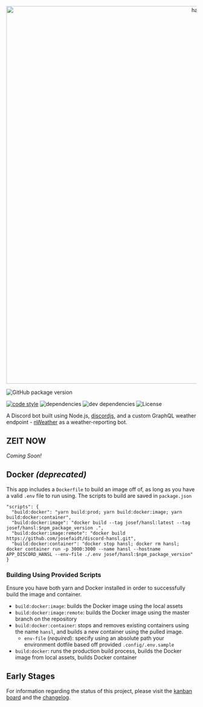 <p align="center">
  <a href="https://github.com/josefaidt/discord-hansl">
    <img
      alt="hansl"
      src="https://github.com/josefaidt/discord-hansl/blob/master/img/hansl_banner.png"
      width="1000"
    />
  </a>
</p>

![GitHub package version](https://img.shields.io/github/package-json/v/josefaidt/discord-hansl.svg?style=flat-square)

[![code style](https://img.shields.io/badge/code%20style-standard-brightgreen.svg?style=flat-square)](http://standardjs.com)
![dependencies](https://img.shields.io/david/josefaidt/discord-hansl.svg?style=flat-square)
![dev dependencies](https://img.shields.io/david/dev/josefaidt/discord-hansl.svg?style=flat-square)
![License](https://img.shields.io/github/license/josefaidt/discord-hansl.svg?style=flat-square)

A Discord bot built using Node.js, [discordjs](https://discord.js.org/#/), and a custom GraphQL weather endpoint - [nWeather](https://github.com/josefaidt/nWeather) as a weather-reporting bot.

## ZEIT NOW

*Coming Soon!*

## Docker *(deprecated)*

This app includes a `Dockerfile` to build an image off of, as long as you have a valid `.env` file to run using. The scripts to build are saved in `package.json`

```json5
"scripts": {
  "build:docker": "yarn build:prod; yarn build:docker:image; yarn build:docker:container",
  "build:docker:image": "docker build --tag josef/hansl:latest --tag josef/hansl:$npm_package_version .",
  "build:docker:image:remote": "docker build https://github.com/josefaidt/discord-hansl.git",
  "build:docker:container": "docker stop hansl; docker rm hansl; docker container run -p 3000:3000 --name hansl --hostname APP_DISCORD_HANSL --env-file ./.env josef/hansl:$npm_package_version"
}
```

### Building Using Provided Scripts

Ensure you have both yarn and Docker installed in order to successfully build the image and container.

- `build:docker:image`: builds the Docker image using the local assets
- `build:docker:image:remote`: builds the Docker image using the master branch on the repository
- `build:docker:container`: stops and removes existing containers using the name `hansl`, and builds a new container using the pulled image.
  - `env-file` (*required*): specify using an absolute path your environment dotfile based off provided `.config/.env.sample`
- `build:docker`: runs the production build process, builds the Docker image from local assets, builds Docker container

## Early Stages

For information regarding the status of this project, please visit the [kanban board](https://www.notion.so/josefaidt/33e5339ee4a5428291aee596760bf828?v=85cf15c18e8e41969b9975d68c2f97cb) and the [changelog](https://github.com/josefaidt/discord-hansl/blob/master/CHANGELOG.MD).